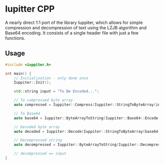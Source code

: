 # Iupitter CPP
A nearly direct 1:1 port of the library Iuppiter, which allows for simple compression and decompression of text using the LZJB algorithm and Base64 encoding. It consists of a single header file with just a few functions.

## Usage
```cpp
#include <iuppiter.h>

int main() {
    // Initialization - only done once
    Iuppiter::Init();

    std::string input = "To Be Encoded...";

    // To compressed byte array
    auto compressed = Iuppiter::Compress(Iuppiter::StringToByteArray(input));

    // To Base64
    auto base64 = Iuppiter::ByteArrayToString(Iuppiter::Base64::Encode(compressed));

    // Decoded byte array
    auto decoded = Iuppiter::Decode(Iuppiter::StringToByteArray(base64));

    // Decompressed string
    auto decompressed = Iuppiter::ByteArrayToString(Iuppiter::Decompress(decoded));

    // decompressed == input
}
```